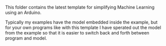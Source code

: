 This folder contains the latest template for simplifying Machine Learning using an Arduino.

Typically my examples have the model embedded inside the example, but for your own programs like with this template I have sperated out the model from the example
so that it is easier to switch back and forth between program and model.
